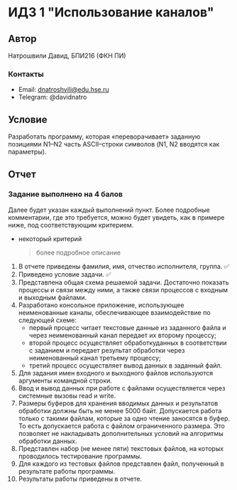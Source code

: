 # ИДЗ 1 "Использование каналов"

## Автор
Натрошвили Давид, БПИ216 (ФКН ПИ)

### Контакты
* Email: dnatroshvili@edu.hse.ru
* Telegram: @davidnatro

## Условие
Разработать программу, которая «переворачивает» заданную позициями N1–N2 
часть ASCII–строки символов (N1, N2 вводятся как параметры).


## Отчет
### Задание выполнено на 4 балов
Далее будет указан каждый выполнений пункт. Более подробные комментарии, где это требуется, можно будет увидеть, как в примере ниже, под соответствующим критерием.
* некоторый критерий
    > более подробное описание


1. В отчете приведены фамилия, имя, отчество исполнителя, группа. :white_check_mark:
2. Приведено условие задачи. :white_check_mark:
3. Представлена общая схема решаемой задачи. Достаточно показать процессы и связи между ними, а также связи процессов с входным и выходным файлами.
4. Разработано консольное приложение, использующее неименованные каналы, обеспечивающее взаимодействие по следующей схеме:
   - первый процесс читает текстовые данные из заданного файла и через неименованный канал передает их второму процессу;
   - второй процесс осуществляет обработкуданных в соответствии с заданием и передает результат обработки через неименованный канал третьему процессу;
   - третий процесс осуществляет вывод данных в заданный файл.
5. Для задания имен входного и выходного файлов используются аргументы командной строки.
6. Ввод и вывод данных при работе с файлами осуществляется через системные вызовы read и write.
7. Размеры буферов для хранения вводимых данных и результатов обработки должны быть не менее 5000 байт. Допускается работа только с такими файлам, которые за одно чтение заносятся в буфер. То есть допускается работа с файлом ограниченного размера. Это позволяет не накладывать дополнительных условий на алгоритмы обработки данных.
8. Представлен набор (не менее пяти) текстовых файлов, на которых проводилось тестирование программы.
9. Для каждого из тестовых файлов представлен файл, полученный в результате работы программы.
10. Результаты работы приведены в отчете.